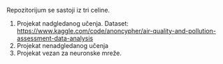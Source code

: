   Repozitorijum se sastoji iz tri celine. 
  1. Projekat nadgledanog učenja. Dataset: https://www.kaggle.com/code/anoncypher/air-quality-and-pollution-assessment-data-analysis
  2. Projekat nenadgledanog učenja 
  3. Projekat vezan za neuronske mreže.
